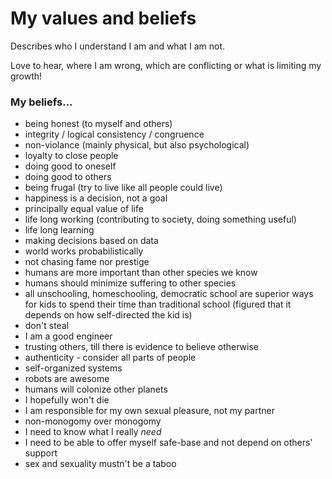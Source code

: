 # My values and beliefs

Describes who I understand I am and what I am not.

Love to hear, where I am wrong, which are conflicting or what is limiting my growth!

### My beliefs...
 - being honest (to myself and others)
 - integrity / logical consistency / congruence
 - non-violance (mainly physical, but also psychological)
 - loyalty to close people
 - doing good to oneself
 - doing good to others
 - being frugal (try to live like all people could live)
 - happiness is a decision, not a goal
 - principally equal value of life
 - life long working (contributing to society, doing something useful)
 - life long learning
 - making decisions based on data
 - world works probabilistically
 - not chasing fame nor prestige
 - humans are more important than other species we know
 - humans should minimize suffering to other species
 - all unschooling, homeschooling, democratic school are superior ways for kids to spend their time than traditional school (figured that it depends on how self-directed the kid is)
 - don't steal
 - I am a good engineer
 - trusting others, till there is evidence to believe otherwise
 - authenticity - consider all parts of people
 - self-organized systems
 - robots are awesome
 - humans will colonize other planets
 - I hopefully won't die
 - I am responsible for my own sexual pleasure, not my partner
 - non-monogomy over monogomy
 - I need to know what I really _need_ 
 - I need to be able to offer myself safe-base and not depend on others' support
 - sex and sexuality mustn't be a taboo

